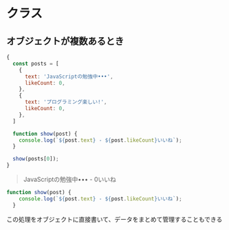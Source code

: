 # クラス

## オブジェクトが複数あるとき
```js:main.js
{
  const posts = [ 
    {
      text: 'JavaScriptの勉強中•••',
      likeCount: 0,
    }, 
    {
      text: 'プログラミング楽しい!',
      likeCount: 0,
    }, 
  ]

  function show(post) {
    console.log(`${post.text} - ${post.likeCount}いいね`); 
  }

  show(posts[0]);
}  
```
>JavaScriptの勉強中••• - 0いいね

```js:main.js
function show(post) {
    console.log(`${post.text} - ${post.likeCount}いいね`); 
  }
```
この処理をオブジェクトに直接書いて、データをまとめて管理することもできる

